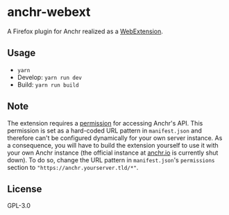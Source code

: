 # anchr-webext

A Firefox plugin for Anchr realized as a [WebExtension](https://developer.mozilla.org/de/docs/Mozilla/Add-ons/WebExtensions).

## Usage
* `yarn`
* Develop: `yarn run dev`
* Build: `yarn run build`

## Note
The extension requires a [permission](https://developer.mozilla.org/en-US/docs/Mozilla/Add-ons/WebExtensions/manifest.json/permissions) for accessing Anchr's API. This permission is set as a hard-coded URL pattern in `manifest.json` and therefore can't be configured dynamically for your own server instance. As a consequence, you will have to build the extension yourself to use it with your own Anchr instance (the official instance at [anchr.io](https://anchr.io) is currently shut down). To do so, change the URL pattern in `manifest.json`'s `permissions` section to `"https://anchr.yourserver.tld/*"`.

## License
GPL-3.0